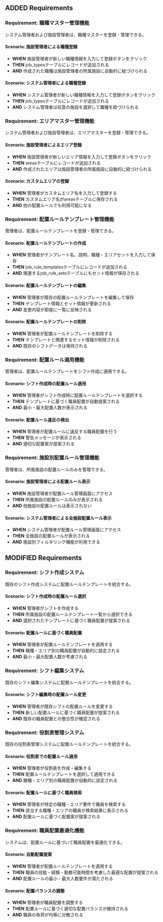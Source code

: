 ## ADDED Requirements

### Requirement: 職種マスター管理機能

システム管理者および施設管理者は、職種マスターを登録・管理できる。

#### Scenario: 施設管理者による職種登録

- **WHEN** 施設管理者が新しい職種情報を入力して登録ボタンをクリック
- **THEN** job_typesテーブルにレコードが追加される
- **AND** 作成された職種は施設管理者の所属施設に自動的に紐づけられる

#### Scenario: システム管理者による職種登録

- **WHEN** システム管理者が新しい職種情報を入力して登録ボタンをクリック
- **THEN** job_typesテーブルにレコードが追加される
- **AND** システム管理者は任意の施設を選択して職種を紐づけられる

### Requirement: エリアマスター管理機能

システム管理者および施設管理者は、エリアマスターを登録・管理できる。

#### Scenario: 施設管理者によるエリア登録

- **WHEN** 施設管理者が新しいエリア情報を入力して登録ボタンをクリック
- **THEN** areasテーブルにレコードが追加される
- **AND** 作成されたエリアは施設管理者の所属施設に自動的に紐づけられる

#### Scenario: カスタムエリアの登録

- **WHEN** 管理者がカスタムエリア名を入力して登録する
- **THEN** カスタムエリア名がareasテーブルに保存される
- **AND** 他の配置ルールでも利用可能になる

### Requirement: 配置ルールテンプレート管理機能

管理者は、配置ルールテンプレートを登録・管理できる。

#### Scenario: 配置ルールテンプレートの作成

- **WHEN** 管理者がテンプレート名、説明、職種・エリアセットを入力して保存
- **THEN** job_rule_templatesテーブルにレコードが追加される
- **AND** 関連するjob_rule_setsテーブルにもセット情報が保存される

#### Scenario: 配置ルールテンプレートの編集

- **WHEN** 管理者が既存の配置ルールテンプレートを編集して保存
- **THEN** テンプレート情報とセット情報が更新される
- **AND** 変更内容が即座に一覧に反映される

#### Scenario: 配置ルールテンプレートの削除

- **WHEN** 管理者が配置ルールテンプレートを削除する
- **THEN** テンプレートと関連するセット情報が削除される
- **AND** 既存のシフトデータは保持される

### Requirement: 配置ルール適用機能

管理者は、配置ルールテンプレートをシフト作成に適用できる。

#### Scenario: シフト作成時の配置ルール適用

- **WHEN** 管理者がシフト作成時に配置ルールテンプレートを選択する
- **THEN** テンプレートに基づく職員配置が自動提案される
- **AND** 最小・最大配置人数が表示される

#### Scenario: 配置ルール違反の検出

- **WHEN** 管理者が配置ルールに違反する職員配置を行う
- **THEN** 警告メッセージが表示される
- **AND** 適切な配置案が提案される

### Requirement: 施設別配置ルール管理機能

管理者は、所属施設の配置ルールのみを管理できる。

#### Scenario: 施設管理者による配置ルール表示

- **WHEN** 施設管理者が配置ルール管理画面にアクセス
- **THEN** 所属施設の配置ルールのみが表示される
- **AND** 他施設の配置ルールは表示されない

#### Scenario: システム管理者による全施設配置ルール表示

- **WHEN** システム管理者が配置ルール管理画面にアクセス
- **THEN** 全施設の配置ルールが表示される
- **AND** 施設別フィルタリング機能が利用できる

## MODIFIED Requirements

### Requirement: シフト作成システム

既存のシフト作成システムに配置ルールテンプレートを統合する。

#### Scenario: シフト作成時の配置ルール選択

- **WHEN** 管理者がシフトを作成する
- **THEN** 所属施設の配置ルールテンプレート一覧から選択できる
- **AND** 選択されたテンプレートに基づく職員配置が提案される

#### Scenario: 配置ルールに基づく職員配置

- **WHEN** 管理者が配置ルールテンプレートを適用する
- **THEN** 職種・エリア別の職員配置が自動的に設定される
- **AND** 最小・最大配置人数が考慮される

### Requirement: シフト編集システム

既存のシフト編集システムに配置ルールテンプレートを統合する。

#### Scenario: シフト編集時の配置ルール変更

- **WHEN** 管理者が既存シフトの配置ルールを変更する
- **THEN** 新しい配置ルールに基づく職員配置が提案される
- **AND** 既存の職員配置との整合性が確認される

### Requirement: 役割表管理システム

既存の役割表管理システムに配置ルールテンプレートを統合する。

#### Scenario: 役割表での配置ルール適用

- **WHEN** 管理者が役割表を作成・編集する
- **THEN** 配置ルールテンプレートを選択して適用できる
- **AND** 職種・エリア別の職員配置が自動的に設定される

#### Scenario: 配置ルールに基づく職員検索

- **WHEN** 管理者が特定の職種・エリア要件で職員を検索する
- **THEN** 該当する職種・エリアの職員が検索結果に表示される
- **AND** 配置ルールに基づく配置案が提案される

### Requirement: 職員配置最適化機能

システムは、配置ルールに基づいて職員配置を最適化できる。

#### Scenario: 自動配置提案

- **WHEN** 管理者が配置ルールテンプレートを適用する
- **THEN** 職員の技能・経験・勤務可能時間を考慮した最適な配置が提案される
- **AND** 配置ルールの最小・最大人数要件が満たされる

#### Scenario: 配置バランスの調整

- **WHEN** 管理者が職員配置を調整する
- **THEN** 配置ルールに基づく適切な配置バランスが維持される
- **AND** 職員の負荷が均等に分散される

